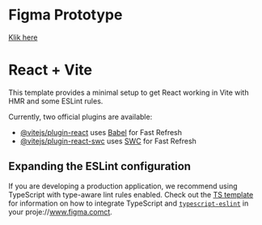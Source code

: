 # Figma Prototype
[Klik here]([https/proto/LHoVIcsAQDz4Ol8Uk0DbZd/desain-uas?node-id=3-57&t=OqJlKNUMDqbCMQSx-1](https://www.figma.com/proto/LHoVIcsAQDz4Ol8Uk0DbZd/desain-uas?node-id=1-66&t=XQ5M4EQ3g5YEoVNb-1))

# React + Vite

This template provides a minimal setup to get React working in Vite with HMR and some ESLint rules.

Currently, two official plugins are available:

- [@vitejs/plugin-react](https://github.com/vitejs/vite-plugin-react/blob/main/packages/plugin-react) uses [Babel](https://babeljs.io/) for Fast Refresh
- [@vitejs/plugin-react-swc](https://github.com/vitejs/vite-plugin-react/blob/main/packages/plugin-react-swc) uses [SWC](https://swc.rs/) for Fast Refresh

## Expanding the ESLint configuration

If you are developing a production application, we recommend using TypeScript with type-aware lint rules enabled. Check out the [TS template](https://github.com/vitejs/vite/tree/main/packages/create-vite/template-react-ts) for information on how to integrate TypeScript and [`typescript-eslint`](https://typescript-eslint.io) in your proje://www.figma.comct.

